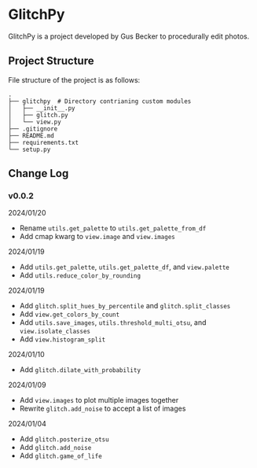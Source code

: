 # GlitchPy
GlitchPy is a project developed by Gus Becker to procedurally edit photos.

## Project Structure

File structure of the project is as follows:

```
.
├── glitchpy  # Directory contrianing custom modules
│   ├── __init__.py
│   ├── glitch.py
│   └── view.py
├── .gitignore
├── README.md
├── requirements.txt
└── setup.py
```

## Change Log
### v0.0.2
2024/01/20
- Rename `utils.get_palette` to `utils.get_palette_from_df`
- Add cmap kwarg to `view.image` and `view.images`

2024/01/19
- Add `utils.get_palette`, `utils.get_palette_df`, and `view.palette`
- Add `utils.reduce_color_by_rounding`

2024/01/19
- Add `glitch.split_hues_by_percentile` and `glitch.split_classes`
- Add `view.get_colors_by_count`
- Add `utils.save_images`, `utils.threshold_multi_otsu`, and `view.isolate_classes`
- Add `view.histogram_split`

2024/01/10
- Add `glitch.dilate_with_probability`

2024/01/09
- Add `view.images` to plot multiple images together
- Rewrite `glitch.add_noise` to accept a list of images

2024/01/04
- Add `glitch.posterize_otsu`
- Add `glitch.add_noise`
- Add `glitch.game_of_life`


